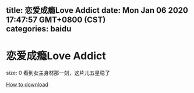 
title: 恋爱成瘾Love Addict
date: Mon Jan 06 2020 17:47:57 GMT+0800 (CST)    
categories: baidu
---

# 恋爱成瘾Love Addict
size: 0
 看到女主身材那一刻，这片儿五星稳了
 

[How to download](https://bpcam.bemobtrk.com/go/2ceec3aa-1ca2-46d6-b9ff-aaa5c184517c?jno=4102)
